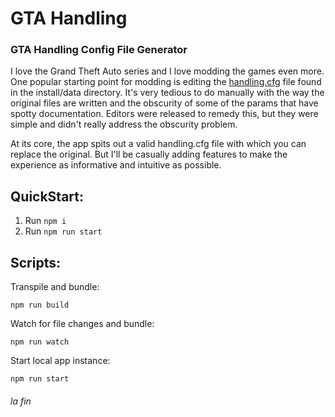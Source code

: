 # GTA Handling
### GTA Handling Config File Generator
I love the Grand Theft Auto series and I love modding the games even more. One popular starting point for modding is editing the [handling.cfg](http://gta.wikia.com/wiki/Handling.cfg) file found in the install/data directory. It's very tedious to do manually with the way the original files are written and the obscurity of some of the params that have spotty documentation. Editors were released to remedy this, but they were simple and didn't really address the obscurity problem.

At its core, the app spits out a valid handling.cfg file with which you can replace the original. But I'll be casually adding features to make the experience as informative and intuitive as possible.

## QuickStart:
1. Run ```npm i```
1. Run ```npm run start```

## Scripts:
Transpile and bundle: 
```
npm run build
```

Watch for file changes and bundle:
```
npm run watch
```

Start local app instance:
```
npm run start
```

###### *la fin*
